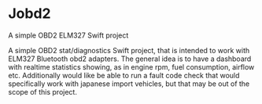 # Jobd2
A simple OBD2 ELM327 Swift project


A simple OBD2 stat/diagnostics Swift project, that is intended to work with ELM327 Bluetooth obd2 adapters. 
The general idea is to have a dashboard with realtime statistics showing, as in engine rpm, fuel consumption, airflow etc. 
Additionally would like be able to run a fault code check that would specifically work with japanese import vehicles, but that
may be out of the scope of this project.
